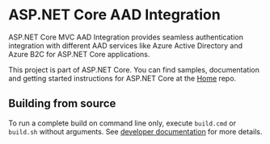 ASP.NET Core AAD Integration
===

<!-- AppVeyor: [![AppVeyor](https://ci.appveyor.com/api/projects/status/969jbosi0qwc1awg/branch/dev?svg=true)](https://ci.appveyor.com/project/aspnetci/aadintegration/branch/dev)

Travis:   [![Travis](https://travis-ci.org/aspnet/AADIntegration.svg?branch=dev)](https://travis-ci.org/aspnet/aadintegration) -->

ASP.NET Core MVC AAD Integration provides seamless authentication integration with different AAD services like Azure Active Directory and Azure B2C for ASP.NET Core applications.

This project is part of ASP.NET Core. You can find samples, documentation and getting started instructions for ASP.NET Core at the [Home](https://github.com/aspnet/home) repo.

## Building from source

To run a complete build on command line only, execute `build.cmd` or `build.sh` without arguments. See [developer documentation](https://github.com/aspnet/Home/wiki) for more details.
